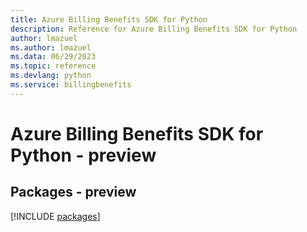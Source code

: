 ```yaml
---
title: Azure Billing Benefits SDK for Python
description: Reference for Azure Billing Benefits SDK for Python
author: lmazuel
ms.author: lmazuel
ms.data: 06/29/2023
ms.topic: reference
ms.devlang: python
ms.service: billingbenefits
---
```

# Azure Billing Benefits SDK for Python - preview
## Packages - preview
[!INCLUDE [packages](billing-benefits-index.md)]